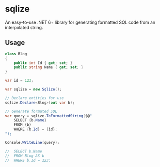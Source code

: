 # sqlize
An easy-to-use .NET 6+ library for generating formatted SQL code from an interpolated string.

## Usage
```cs
class Blog
{
    public int Id { get; set; }
    public string Name { get; set; }
}
```
```cs
var id = 123;

var sqlize = new Sqlize();

// Declare entities for use
sqlize.Declare<Blog>(out var b);

// Generate formated SQL
var query = sqlize.ToFormattedString($@"
    SELECT {b.Name}
    FROM {b}
    WHERE {b.Id} = {id};
");

Console.WriteLine(query);

//  SELECT b.Name
//  FROM Blog AS b
//  WHERE b.Id = 123; 
```